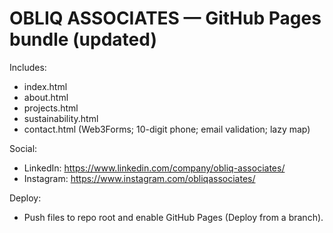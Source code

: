 # OBLIQ ASSOCIATES — GitHub Pages bundle (updated)

Includes:
- index.html
- about.html
- projects.html
- sustainability.html
- contact.html (Web3Forms; 10-digit phone; email validation; lazy map)

Social:
- LinkedIn: https://www.linkedin.com/company/obliq-associates/
- Instagram: https://www.instagram.com/obliqassociates/

Deploy:
- Push files to repo root and enable GitHub Pages (Deploy from a branch).
